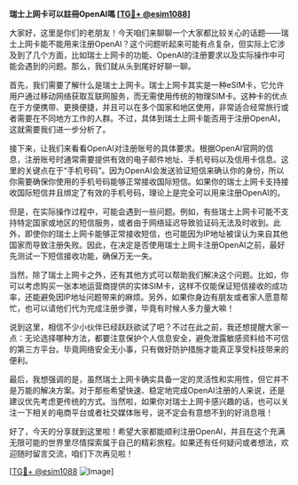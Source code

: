 **瑞士上网卡可以註冊OpenAI嗎 [[TG💪+ @esim1088](https://t.me/s/esim1088)]**

大家好，这里是你们的老朋友！今天咱们来聊聊一个大家都比较关心的话题——瑞士上网卡能不能用来注册OpenAI？这个问题听起来可能有点复杂，但实际上它涉及到了几个方面，比如瑞士上网卡的功能、OpenAI的注册要求以及实际操作中可能会遇到的问题。那么，我们就从头到尾好好聊一聊。

首先，我们需要了解什么是瑞士上网卡。瑞士上网卡其实是一种eSIM卡，它允许用户通过移动网络获取互联网服务，而无需使用传统的物理SIM卡。这种卡的优点在于方便携带、更换便捷，并且可以在多个国家和地区使用，非常适合经常旅行或者需要在不同地方工作的人群。不过，具体到瑞士上网卡能否用于注册OpenAI，这就需要我们进一步分析了。

接下来，让我们来看看OpenAI对注册账号的具体要求。根据OpenAI官网的信息，注册账号时通常需要提供有效的电子邮件地址、手机号码以及信用卡信息。这里的关键点在于“手机号码”。因为OpenAI会发送验证短信来确认你的身份，所以你需要确保你使用的手机号码能够正常接收国际短信。如果你的瑞士上网卡支持接收国际短信并且绑定了有效的手机号码，理论上是完全可以用来注册OpenAI的。

但是，在实际操作过程中，可能会遇到一些问题。例如，有些瑞士上网卡可能不支持特定国家或地区的短信服务，或者由于网络延迟导致验证码无法及时收到。此外，即使你的瑞士上网卡能够正常接收短信，也可能因为IP地址被误认为来自其他国家而导致注册失败。因此，在决定是否使用瑞士上网卡注册OpenAI之前，最好先测试一下短信接收功能，确保万无一失。

当然，除了瑞士上网卡之外，还有其他方式可以帮助我们解决这个问题。比如，你可以考虑购买一张本地运营商提供的实体SIM卡，这样不仅能保证短信接收的成功率，还能避免因IP地址问题带来的麻烦。另外，如果你身边有朋友或者家人愿意帮忙，也可以请他们代为完成注册步骤，毕竟有时候人多力量大嘛！

说到这里，相信不少小伙伴已经跃跃欲试了吧？不过在此之前，我还想提醒大家一点：无论选择哪种方法，都要注意保护个人信息安全，避免泄露敏感资料给不可信的第三方平台。毕竟网络安全无小事，只有做好防护措施才能真正享受科技带来的便利。

最后，我想强调的是，虽然瑞士上网卡确实具备一定的灵活性和实用性，但它并不是万能的解决方案。对于那些希望快速、稳定地完成OpenAI注册的人来说，还是建议优先考虑更传统的方式。当然啦，如果你对瑞士上网卡感兴趣的话，也可以关注一下相关的电商平台或者社交媒体账号，说不定会有意想不到的好消息哦！

好了，今天的分享就到这里啦！希望大家都能顺利注册OpenAI，并且在这个充满无限可能的世界里尽情探索属于自己的精彩旅程。如果还有任何疑问或者想法，欢迎随时留言交流，咱们下次再见啦！

[[TG💪+ @esim1088](https://t.me/s/esim1088) ![Image](https://i.postimg.cc/4NQfJmqS/Snipaste-2025-05-13-00-14-12.png)]